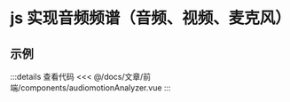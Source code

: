 # js 实现音频频谱（音频、视频、麦克风）

<script setup lang="ts">
import audiomotionAnalyzer from "./components/audiomotionAnalyzer.vue"
</script>

## 示例

<ClientOnly>
<audiomotionAnalyzer class="mt-1"/>
</ClientOnly>

:::details 查看代码
<<< @/docs/文章/前端/components/audiomotionAnalyzer.vue
:::

